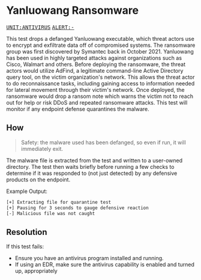 # Yanluowang Ransomware

<kbd>[UNIT:ANTIVIRUS](https://docs.preludesecurity.com/docs/security-policy#antivirus)</kbd>
<kbd>[ALERT:-](#the-url)</kbd>

This test drops a defanged Yanluowang executable, which threat actors use to encrypt and exfiltrate data off of compromised systems. The ransomware group was first discovered by Symantec back in October 2021. Yanluowang has been used in highly targeted attacks against organizations such as Cisco, Walmart and others. Before deploying the ransomware, the threat actors would utilize AdFind, a legitimate command-line Active Directory query tool, on the victim organization's network. This allows the threat actor to do reconnaissance tasks, including gaining access to information needed for lateral movement through their victim's network. Once deployed, the ransomware would drop a ransom note which warns the victim not to reach out for help or risk DDoS and repeated ransomware attacks. This test will monitor if any endpoint defense quarantines the malware.

## How

> Safety: the malware used has been defanged, so even if run, it will immediately exit.

The malware file is extracted from the test and written to a user-owned directory. The test then waits briefly before running a few checks to determine if it was responded to (not just detected) by any defensive products on the endpoint.

Example Output:
```bash
[+] Extracting file for quarantine test
[+] Pausing for 3 seconds to gauge defensive reaction
[-] Malicious file was not caught
```

## Resolution

If this test fails:

* Ensure you have an antivirus program installed and running.
* If using an EDR, make sure the antivirus capability is enabled and turned up, appropriately
